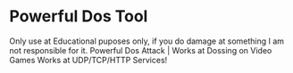 # Powerful Dos Tool
Only use at Educational puposes only, if you do damage at something I am not responsible for it.
Powerful Dos Attack | Works at Dossing on Video Games
Works at UDP/TCP/HTTP Services!


